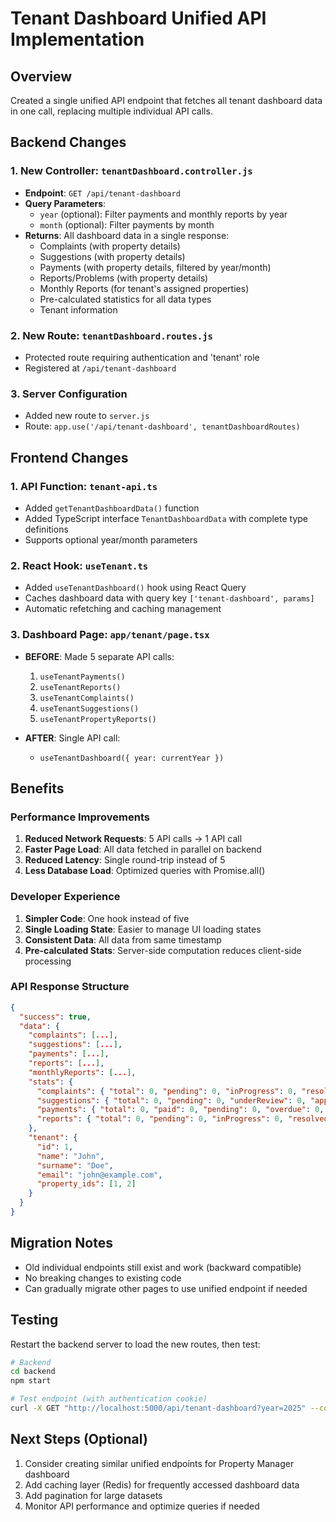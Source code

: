 # Tenant Dashboard Unified API Implementation

## Overview
Created a single unified API endpoint that fetches all tenant dashboard data in one call, replacing multiple individual API calls.

## Backend Changes

### 1. New Controller: `tenantDashboard.controller.js`
- **Endpoint**: `GET /api/tenant-dashboard`
- **Query Parameters**: 
  - `year` (optional): Filter payments and monthly reports by year
  - `month` (optional): Filter payments by month
- **Returns**: All dashboard data in a single response:
  - Complaints (with property details)
  - Suggestions (with property details)
  - Payments (with property details, filtered by year/month)
  - Reports/Problems (with property details)
  - Monthly Reports (for tenant's assigned properties)
  - Pre-calculated statistics for all data types
  - Tenant information

### 2. New Route: `tenantDashboard.routes.js`
- Protected route requiring authentication and 'tenant' role
- Registered at `/api/tenant-dashboard`

### 3. Server Configuration
- Added new route to `server.js`
- Route: `app.use('/api/tenant-dashboard', tenantDashboardRoutes)`

## Frontend Changes

### 1. API Function: `tenant-api.ts`
- Added `getTenantDashboardData()` function
- Added TypeScript interface `TenantDashboardData` with complete type definitions
- Supports optional year/month parameters

### 2. React Hook: `useTenant.ts`
- Added `useTenantDashboard()` hook using React Query
- Caches dashboard data with query key `['tenant-dashboard', params]`
- Automatic refetching and caching management

### 3. Dashboard Page: `app/tenant/page.tsx`
- **BEFORE**: Made 5 separate API calls:
  1. `useTenantPayments()`
  2. `useTenantReports()`
  3. `useTenantComplaints()`
  4. `useTenantSuggestions()`
  5. `useTenantPropertyReports()`

- **AFTER**: Single API call:
  - `useTenantDashboard({ year: currentYear })`

## Benefits

### Performance Improvements
1. **Reduced Network Requests**: 5 API calls → 1 API call
2. **Faster Page Load**: All data fetched in parallel on backend
3. **Reduced Latency**: Single round-trip instead of 5
4. **Less Database Load**: Optimized queries with Promise.all()

### Developer Experience
1. **Simpler Code**: One hook instead of five
2. **Single Loading State**: Easier to manage UI loading states
3. **Consistent Data**: All data from same timestamp
4. **Pre-calculated Stats**: Server-side computation reduces client-side processing

### API Response Structure
```json
{
  "success": true,
  "data": {
    "complaints": [...],
    "suggestions": [...],
    "payments": [...],
    "reports": [...],
    "monthlyReports": [...],
    "stats": {
      "complaints": { "total": 0, "pending": 0, "inProgress": 0, "resolved": 0, "rejected": 0 },
      "suggestions": { "total": 0, "pending": 0, "underReview": 0, "approved": 0, "rejected": 0 },
      "payments": { "total": 0, "paid": 0, "pending": 0, "overdue": 0, "totalPaid": 0 },
      "reports": { "total": 0, "pending": 0, "inProgress": 0, "resolved": 0 }
    },
    "tenant": {
      "id": 1,
      "name": "John",
      "surname": "Doe",
      "email": "john@example.com",
      "property_ids": [1, 2]
    }
  }
}
```

## Migration Notes
- Old individual endpoints still exist and work (backward compatible)
- No breaking changes to existing code
- Can gradually migrate other pages to use unified endpoint if needed

## Testing
Restart the backend server to load the new routes, then test:
```bash
# Backend
cd backend
npm start

# Test endpoint (with authentication cookie)
curl -X GET "http://localhost:5000/api/tenant-dashboard?year=2025" --cookie "token=..."
```

## Next Steps (Optional)
1. Consider creating similar unified endpoints for Property Manager dashboard
2. Add caching layer (Redis) for frequently accessed dashboard data
3. Add pagination for large datasets
4. Monitor API performance and optimize queries if needed

